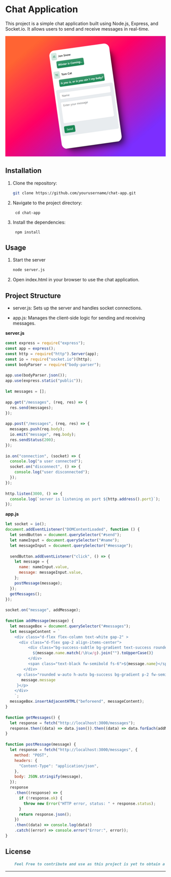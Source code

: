 # Chat Application

This project is a simple chat application built using Node.js, Express, and Socket.io. It allows users to send and receive messages in real-time.

![Desktop and desktop view](./images/ss.jpeg)

## Installation

1. Clone the repository:
   ```bash
   git clone https://github.com/yourusername/chat-app.git
   ```
2. Navigate to the project directory:

   ```powershell-interactive
    cd chat-app
   ```

3. Install the dependencies:

   ```powershell-interactive
    npm install
   ```

## Usage

1. Start the server
   ```bash
   node server.js
   ```
2. Open index.html in your browser to use the chat application.

## Project Structure

- server.js: Sets up the server and handles socket connections.

- app.js: Manages the client-side logic for sending and receiving messages.

**server.js**

```javascript
const express = require("express");
const app = express();
const http = require("http").Server(app);
const io = require("socket.io")(http);
const bodyParser = require("body-parser");

app.use(bodyParser.json());
app.use(express.static("public"));

let messages = [];

app.get("/messages", (req, res) => {
  res.send(messages);
});

app.post("/messages", (req, res) => {
  messages.push(req.body);
  io.emit("message", req.body);
  res.sendStatus(200);
});

io.on("connection", (socket) => {
  console.log("a user connected");
  socket.on("disconnect", () => {
    console.log("user disconnected");
  });
});

http.listen(3000, () => {
  console.log(`server is listening on port ${http.address().port}`);
});
```

**app.js**

```javascript
let socket = io();
document.addEventListener("DOMContentLoaded", function () {
  let sendButton = document.querySelector("#send");
  let nameInput = document.querySelector("#name");
  let messageInput = document.querySelector("#message");

  sendButton.addEventListener("click", () => {
    let message = {
      name: nameInput.value,
      message: messageInput.value,
    };
    postMessage(message);
  });
  getMessages();
});

socket.on("message", addMessage);

function addMessage(message) {
  let messageBox = document.querySelector("#messages");
  let messageContent = `
    <div class="d-flex flex-column text-white gap-2" >
      <div class="d-flex gap-2 align-items-center">
          <div class="bg-success-subtle bg-gradient text-success rounded w-auto h-auto p-2 fw-semibold">
            ${message.name.match(/\b\w/g).join("").toUpperCase()}
          </div>
          <span class="text-black fw-semibold fs-6">${message.name}</span>
        </div>
     <p class="rounded w-auto h-auto bg-success bg-gradient p-2 fw-semibold align-self-start ms-4 fst-italic">${
       message.message
     }</p>
    </div>
    `;
  messageBox.insertAdjacentHTML("beforeend", messageContent);
}

function getMessages() {
  let response = fetch("http://localhost:3000/messages");
  response.then((data) => data.json()).then((data) => data.forEach(addMessage));
}

function postMessage(message) {
  let response = fetch("http://localhost:3000/messages", {
    method: "POST",
    headers: {
      "Content-Type": "application/json",
    },
    body: JSON.stringify(message),
  });
  response
    .then((response) => {
      if (!response.ok) {
        throw new Error("HTTP error, status: " + response.status);
      }
      return response.json();
    })
    .then((data) => console.log(data))
    .catch((error) => console.error("Error:", error));
}
```

## License

```md
    Feel Free to contribute and use as this project is yet to obtain a valid license
```

---
